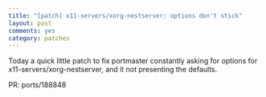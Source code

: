 ```yaml
---
title: "[patch] x11-servers/xorg-nestserver: options don't stick"
layout: post
comments: yes
category: patches
---
```


Today a quick little patch to fix portmaster constantly asking for options
for x11-servers/xorg-nestserver, and it not presenting the defaults.

PR: ports/188848
